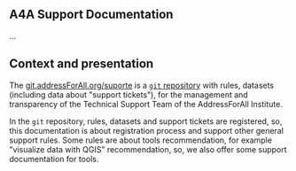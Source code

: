 ## A4A Support Documentation

...

## Context and presentation

The [git.addressForAll.org/suporte](http://git.addressForAll.org/suporte) is a [`git` repository](https://en.wikipedia.org/wiki/Git)
with rules, datasets (including data about "support tickets"), for the management and transparency of the Technical Support Team of the AddressForAll Institute.
<!--
The Support Team exists in the context of the AddressForAll Institute, but not all of the team members are permanently active or institutional members.
The "support tikets" help to manage the demands as well as the Team, which performs a series of small calls and small services,
which need to be registered in a transparent way - all accountability, all doubts, doubts and welcome from the community are carried out publicly.
-->

In the `git` repository, rules, datasets and support tickets are registered, so, this documentation is about registration process and support other
general support rules.
Some rules are about tools recommendation, for example "visualize data with QGIS" recommendation, so, we also offer some support documentation for tools.



